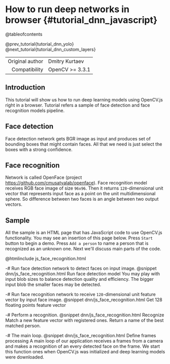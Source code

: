 # How to run deep networks in browser {#tutorial_dnn_javascript}

@tableofcontents

@prev_tutorial{tutorial_dnn_yolo}
@next_tutorial{tutorial_dnn_custom_layers}

|    |    |
| -: | :- |
| Original author | Dmitry Kurtaev |
| Compatibility | OpenCV >= 3.3.1 |

## Introduction
This tutorial will show us how to run deep learning models using OpenCV.js right
in a browser. Tutorial refers a sample of face detection and face recognition
models pipeline.

## Face detection
Face detection network gets BGR image as input and produces set of bounding boxes
that might contain faces. All that we need is just select the boxes with a strong
confidence.

## Face recognition
Network is called OpenFace (project https://github.com/cmusatyalab/openface).
Face recognition model receives RGB face image of size `96x96`. Then it returns
`128`-dimensional unit vector that represents input face as a point on the unit
multidimensional sphere. So difference between two faces is an angle between two
output vectors.

## Sample
All the sample is an HTML page that has JavaScript code to use OpenCV.js functionality.
You may see an insertion of this page below. Press `Start` button to begin a demo.
Press `Add a person` to name a person that is recognized as an unknown one.
Next we'll discuss main parts of the code.

@htmlinclude js_face_recognition.html

-# Run face detection network to detect faces on input image.
@snippet dnn/js_face_recognition.html Run face detection model
You may play with input blob sizes to balance detection quality and efficiency.
The bigger input blob the smaller faces may be detected.

-# Run face recognition network to receive `128`-dimensional unit feature vector by input face image.
@snippet dnn/js_face_recognition.html Get 128 floating points feature vector

-# Perform a recognition.
@snippet dnn/js_face_recognition.html Recognize
Match a new feature vector with registered ones. Return a name of the best matched person.

-# The main loop.
@snippet dnn/js_face_recognition.html Define frames processing
A main loop of our application receives a frames from a camera and makes a recognition
of an every detected face on the frame. We start this function ones when OpenCV.js was
initialized and deep learning models were downloaded.
